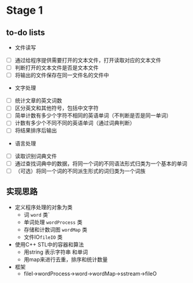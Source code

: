 # Stage 1
## to-do lists
- 文件读写
- [ ] 通过给程序提供需要打开的文本文件，打开读取对应的文本文件
- [ ] 判断打开的文本文件是否是文本文件
- [ ] 将输出的文件保存在同一文件名的文件中
    
- 文字处理
- [ ] 统计文章的英文词数
- [ ] 区分英文和其他符号，包括中文字符
- [ ] 简单计数有多少个字符不相同的英语单词（不判断是否是同一单词）
- [ ] 计数有多少个不同不同的英语单词（通过词典判断）
- [ ] 将结果排序后输出

- 语言处理
- [ ] 读取识别词典文件
- [ ] 通过查找词典中的数据，将同一个词的不同语法形式归类为一个基本的单词
- [ ] （可选）将同一个词的不同派生形式的词归类为一个词族

## 实现思路
- 定义程序处理的对象为类
    - 词 `word` 类`
    - 单词处理 `wordProcess` 类
    - 存储和计数词图 `wordMap` 类
    - 文件IO`fileIO` 类
- 使用C++ STL中的容器和算法
    - 用string 表示字符串 和单词
    - 用map来进行去重，排序和统计数量 
- 框架
    - fileI->wordProcess->word->wordMap->sstream->fileO

